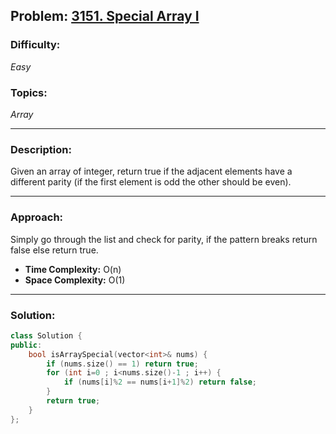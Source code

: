 ## Problem: [3151. Special Array I](https://leetcode.com/problems/special-array-i/)

### Difficulty:
*Easy*

### Topics:
*Array*

---

### Description:
Given an array of integer, return true if the adjacent elements have a different parity (if the first element is odd the other should be even).

---

### Approach:
Simply go through the list and check for parity, if the pattern breaks return false else return true.
- **Time Complexity:** O(n)
- **Space Complexity:** O(1)

---

### Solution:
```cpp
class Solution {
public:
    bool isArraySpecial(vector<int>& nums) {
        if (nums.size() == 1) return true;    
        for (int i=0 ; i<nums.size()-1 ; i++) {
            if (nums[i]%2 == nums[i+1]%2) return false;
        }
        return true;
    }
};
```
